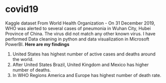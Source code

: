 # covid19
Kaggle dataset From World Health Organization - On 31 December 2019, WHO was alerted to several cases of pneumonia in Wuhan City, Hubei Province of China. The virus did not match any other known virus. I have performed Data cleaning in python and data visualization in Microsoft PowerBI. 
**Here are my findings**
1.  United States has highest number of active cases and deaths around the world.
2.  After United States Brazil, United Kingdom and Mexico has higher number of deaths.
3.  In WHO Regions America and Europe has highest number of death rate.
